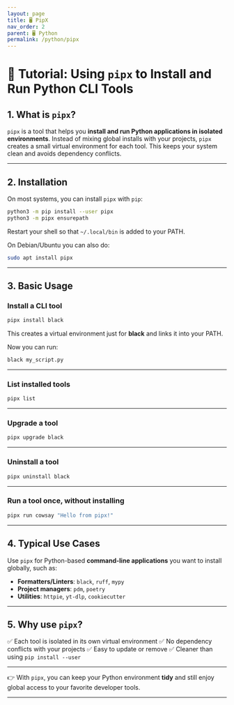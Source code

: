 ```yaml
---
layout: page
title: 🖥️ PipX
nav_order: 2
parent: 🖥️ Python
permalink: /python/pipx
---
```


# 🚀 Tutorial: Using `pipx` to Install and Run Python CLI Tools

## 1. What is `pipx`?

`pipx` is a tool that helps you **install and run Python applications in isolated environments**.
Instead of mixing global installs with your projects, `pipx` creates a small virtual environment for each tool.
This keeps your system clean and avoids dependency conflicts.

---

## 2. Installation

On most systems, you can install `pipx` with `pip`:

```bash
python3 -m pip install --user pipx
python3 -m pipx ensurepath
```

Restart your shell so that `~/.local/bin` is added to your PATH.

On Debian/Ubuntu you can also do:

```bash
sudo apt install pipx
```

---

## 3. Basic Usage

### Install a CLI tool

```bash
pipx install black
```

This creates a virtual environment just for **black** and links it into your PATH.

Now you can run:

```bash
black my_script.py
```

---

### List installed tools

```bash
pipx list
```

---

### Upgrade a tool

```bash
pipx upgrade black
```

---

### Uninstall a tool

```bash
pipx uninstall black
```

---

### Run a tool once, without installing

```bash
pipx run cowsay "Hello from pipx!"
```

---

## 4. Typical Use Cases

Use `pipx` for Python-based **command-line applications** you want to install globally, such as:

* **Formatters/Linters**: `black`, `ruff`, `mypy`
* **Project managers**: `pdm`, `poetry`
* **Utilities**: `httpie`, `yt-dlp`, `cookiecutter`

---

## 5. Why use `pipx`?

✅ Each tool is isolated in its own virtual environment
✅ No dependency conflicts with your projects
✅ Easy to update or remove
✅ Cleaner than using `pip install --user`

---

👉 With `pipx`, you can keep your Python environment **tidy** and still enjoy global access to your favorite developer tools.

---

